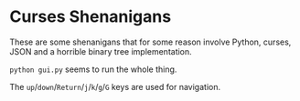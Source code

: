 # Curses Shenanigans

These are some shenanigans that for some reason involve Python, curses, JSON and a horrible binary tree implementation.

`python gui.py` seems to run the whole thing.

The `up`/`down`/`Return`/`j`/`k`/`g`/`G` keys are used for navigation.
